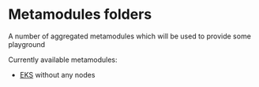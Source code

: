 # Metamodules folders

A number of aggregated metamodules which will be used to provide some playground

Currently available metamodules:
- [EKS](aws/eks) without any nodes